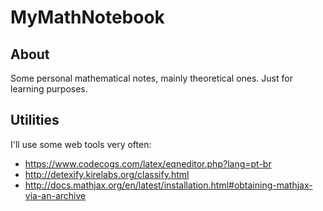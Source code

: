 # MyMathNotebook
## About
Some personal mathematical notes, mainly theoretical ones. Just for learning purposes.

## Utilities
I'll use some web tools very often:
- https://www.codecogs.com/latex/eqneditor.php?lang=pt-br
- http://detexify.kirelabs.org/classify.html
- http://docs.mathjax.org/en/latest/installation.html#obtaining-mathjax-via-an-archive
